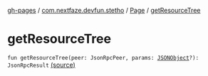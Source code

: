 [gh-pages](../../index.md) / [com.nextfaze.devfun.stetho](../index.md) / [Page](index.md) / [getResourceTree](./get-resource-tree.md)

# getResourceTree

`fun getResourceTree(peer: JsonRpcPeer, params: `[`JSONObject`](https://developer.android.com/reference/org/json/JSONObject.html)`?): JsonRpcResult` [(source)](https://github.com/NextFaze/dev-fun/tree/master/devfun-stetho/src/main/java/com/nextfaze/devfun/stetho/Stetho.kt#L94)